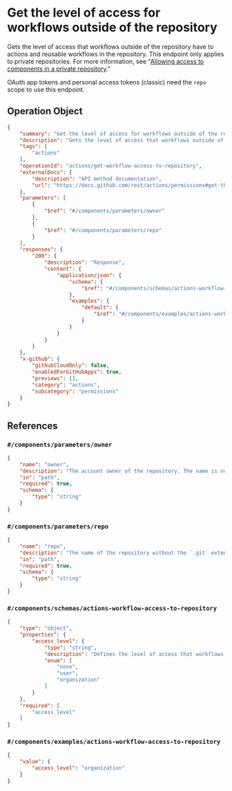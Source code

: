 # Get the level of access for workflows outside of the repository

Gets the level of access that workflows outside of the repository have to actions and reusable workflows in the repository.
This endpoint only applies to private repositories.
For more information, see "[Allowing access to components in a private repository](https://docs.github.com/repositories/managing-your-repositorys-settings-and-features/enabling-features-for-your-repository/managing-github-actions-settings-for-a-repository#allowing-access-to-components-in-a-private-repository)."

OAuth app tokens and personal access tokens (classic) need the `repo` scope to use this endpoint.

## Operation Object

```json
{
    "summary": "Get the level of access for workflows outside of the repository",
    "description": "Gets the level of access that workflows outside of the repository have to actions and reusable workflows in the repository.\nThis endpoint only applies to private repositories.\nFor more information, see \"[Allowing access to components in a private repository](https://docs.github.com/repositories/managing-your-repositorys-settings-and-features/enabling-features-for-your-repository/managing-github-actions-settings-for-a-repository#allowing-access-to-components-in-a-private-repository).\"\n\nOAuth app tokens and personal access tokens (classic) need the `repo` scope to use this endpoint.",
    "tags": [
        "actions"
    ],
    "operationId": "actions/get-workflow-access-to-repository",
    "externalDocs": {
        "description": "API method documentation",
        "url": "https://docs.github.com/rest/actions/permissions#get-the-level-of-access-for-workflows-outside-of-the-repository"
    },
    "parameters": [
        {
            "$ref": "#/components/parameters/owner"
        },
        {
            "$ref": "#/components/parameters/repo"
        }
    ],
    "responses": {
        "200": {
            "description": "Response",
            "content": {
                "application/json": {
                    "schema": {
                        "$ref": "#/components/schemas/actions-workflow-access-to-repository"
                    },
                    "examples": {
                        "default": {
                            "$ref": "#/components/examples/actions-workflow-access-to-repository"
                        }
                    }
                }
            }
        }
    },
    "x-github": {
        "githubCloudOnly": false,
        "enabledForGitHubApps": true,
        "previews": [],
        "category": "actions",
        "subcategory": "permissions"
    }
}
```

## References

### `#/components/parameters/owner`

```json
{
    "name": "owner",
    "description": "The account owner of the repository. The name is not case sensitive.",
    "in": "path",
    "required": true,
    "schema": {
        "type": "string"
    }
}
```

### `#/components/parameters/repo`

```json
{
    "name": "repo",
    "description": "The name of the repository without the `.git` extension. The name is not case sensitive.",
    "in": "path",
    "required": true,
    "schema": {
        "type": "string"
    }
}
```

### `#/components/schemas/actions-workflow-access-to-repository`

```json
{
    "type": "object",
    "properties": {
        "access_level": {
            "type": "string",
            "description": "Defines the level of access that workflows outside of the repository have to actions and reusable workflows within the\nrepository.\n\n`none` means the access is only possible from workflows in this repository. `user` level access allows sharing across user owned private repositories only. `organization` level access allows sharing across the organization.",
            "enum": [
                "none",
                "user",
                "organization"
            ]
        }
    },
    "required": [
        "access_level"
    ]
}
```

### `#/components/examples/actions-workflow-access-to-repository`

```json
{
    "value": {
        "access_level": "organization"
    }
}
```